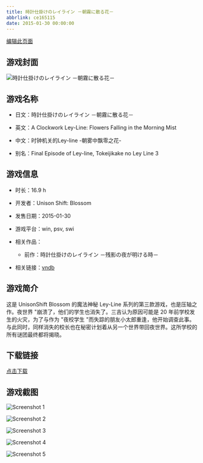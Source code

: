 ```yaml
---
title: 時計仕掛けのレイライン －朝霧に散る花－
abbrlink: ce165115
date: 2015-01-30 00:00:00
---
```

[编辑此页面](https://github.com/ACG-3/ADV3-source/blob/main/source/_posts/%E6%99%82%E8%A8%88%E4%BB%95%E6%8E%9B%E3%81%91%E3%81%AE%E3%83%AC%E3%82%A4%E3%83%A9%E3%82%A4%E3%83%B3%20%EF%BC%8D%E6%9C%9D%E9%9C%A7%E3%81%AB%E6%95%A3%E3%82%8B%E8%8A%B1%EF%BC%8D.md)

## 游戏封面

![時計仕掛けのレイライン －朝霧に散る花－](https://pan.timero.xyz/d/onedrive/img_lib_001/%E6%99%82%E8%A8%88%E4%BB%95%E6%8E%9B%E3%81%91%E3%81%AE%E3%83%AC%E3%82%A4%E3%83%A9%E3%82%A4%E3%83%B3%20%EF%BC%8D%E6%9C%9D%E9%9C%A7%E3%81%AB%E6%95%A3%E3%82%8B%E8%8A%B1%EF%BC%8D_cover.avif)


## 游戏名称

- 日文：時計仕掛けのレイライン －朝霧に散る花－
- 英文：A Clockwork Ley-Line: Flowers Falling in the Morning Mist
- 中文：时钟机关的Ley-line -朝雾中飘零之花-

- 别名：Final Episode of Ley-line, Tokeijikake no Ley Line 3


## 游戏信息

- 时长：16.9 h
- 开发者：Unison Shift: Blossom
- 发售日期：2015-01-30
- 游戏平台：win, psv, swi
- 相关作品：
   - 前作：時計仕掛けのレイライン －残影の夜が明ける時－

- 相关链接：[vndb](https://vndb.org/v16212)


## 游戏简介

这是 UnisonShift Blossom 的魔法神秘 Ley-Line 系列的第三款游戏，也是压轴之作。夜世界 "崩溃了，他们的学生也消失了。三吉认为原因可能是 20 年前学校发生的火灾，为了与作为 "夜校学生 "而失踪的朋友小太郎重逢，他开始调查此事。与此同时，同样消失的校长也在秘密计划着从另一个世界带回夜世界。这所学校的所有谜团最终都将揭晓。




## 下载链接

[点击下载](https://pan.timero.xyz/onedrive/adv_lib_001/%E6%99%82%E8%A8%88%E4%BB%95%E6%8E%9B%E3%81%91%E3%81%AE%E3%83%AC%E3%82%A4%E3%83%A9%E3%82%A4%E3%83%B3%20%EF%BC%8D%E6%9C%9D%E9%9C%A7%E3%81%AB%E6%95%A3%E3%82%8B%E8%8A%B1%EF%BC%8D)


## 游戏截图


![Screenshot 1](https://pan.timero.xyz/d/onedrive/img_lib_001/%E6%99%82%E8%A8%88%E4%BB%95%E6%8E%9B%E3%81%91%E3%81%AE%E3%83%AC%E3%82%A4%E3%83%A9%E3%82%A4%E3%83%B3%20%EF%BC%8D%E6%9C%9D%E9%9C%A7%E3%81%AB%E6%95%A3%E3%82%8B%E8%8A%B1%EF%BC%8D_Screenshot_1.avif)

![Screenshot 2](https://pan.timero.xyz/d/onedrive/img_lib_001/%E6%99%82%E8%A8%88%E4%BB%95%E6%8E%9B%E3%81%91%E3%81%AE%E3%83%AC%E3%82%A4%E3%83%A9%E3%82%A4%E3%83%B3%20%EF%BC%8D%E6%9C%9D%E9%9C%A7%E3%81%AB%E6%95%A3%E3%82%8B%E8%8A%B1%EF%BC%8D_Screenshot_2.avif)

![Screenshot 3](https://pan.timero.xyz/d/onedrive/img_lib_001/%E6%99%82%E8%A8%88%E4%BB%95%E6%8E%9B%E3%81%91%E3%81%AE%E3%83%AC%E3%82%A4%E3%83%A9%E3%82%A4%E3%83%B3%20%EF%BC%8D%E6%9C%9D%E9%9C%A7%E3%81%AB%E6%95%A3%E3%82%8B%E8%8A%B1%EF%BC%8D_Screenshot_3.avif)

![Screenshot 4](https://pan.timero.xyz/d/onedrive/img_lib_001/%E6%99%82%E8%A8%88%E4%BB%95%E6%8E%9B%E3%81%91%E3%81%AE%E3%83%AC%E3%82%A4%E3%83%A9%E3%82%A4%E3%83%B3%20%EF%BC%8D%E6%9C%9D%E9%9C%A7%E3%81%AB%E6%95%A3%E3%82%8B%E8%8A%B1%EF%BC%8D_Screenshot_4.avif)

![Screenshot 5](https://pan.timero.xyz/d/onedrive/img_lib_001/%E6%99%82%E8%A8%88%E4%BB%95%E6%8E%9B%E3%81%91%E3%81%AE%E3%83%AC%E3%82%A4%E3%83%A9%E3%82%A4%E3%83%B3%20%EF%BC%8D%E6%9C%9D%E9%9C%A7%E3%81%AB%E6%95%A3%E3%82%8B%E8%8A%B1%EF%BC%8D_Screenshot_5.avif)

